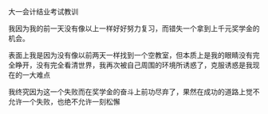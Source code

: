 大一会计结业考试教训

我因为我的前一天没有像以上一样好好努力复习，而错失一个拿到上千元奖学金的机会。

表面上我是因为没有像以前两天一样找到一个空教室，但本质上是我的眼睛没有完全睁开，没有完全看清世界，我再次被自己周围的环境所诱惑了，克服诱惑是我现在的一大难点

我终究因为这一个失败而在奖学金的奋斗上前功尽弃了，果然在成功的道路上觉不允许一个失败，也绝不允许一刻松懈